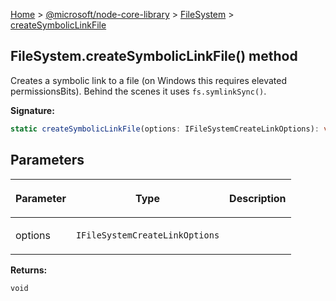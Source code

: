 [Home](./index) &gt; [@microsoft/node-core-library](./node-core-library.md) &gt; [FileSystem](./node-core-library.filesystem.md) &gt; [createSymbolicLinkFile](./node-core-library.filesystem.createsymboliclinkfile.md)

## FileSystem.createSymbolicLinkFile() method

Creates a symbolic link to a file (on Windows this requires elevated permissionsBits). Behind the scenes it uses `fs.symlinkSync()`<!-- -->.

<b>Signature:</b>

```typescript
static createSymbolicLinkFile(options: IFileSystemCreateLinkOptions): void;
```

## Parameters

|  <p>Parameter</p> | <p>Type</p> | <p>Description</p> |
|  --- | --- | --- |
|  <p>options</p> | <p>`IFileSystemCreateLinkOptions`</p> |  |

<b>Returns:</b>

`void`

